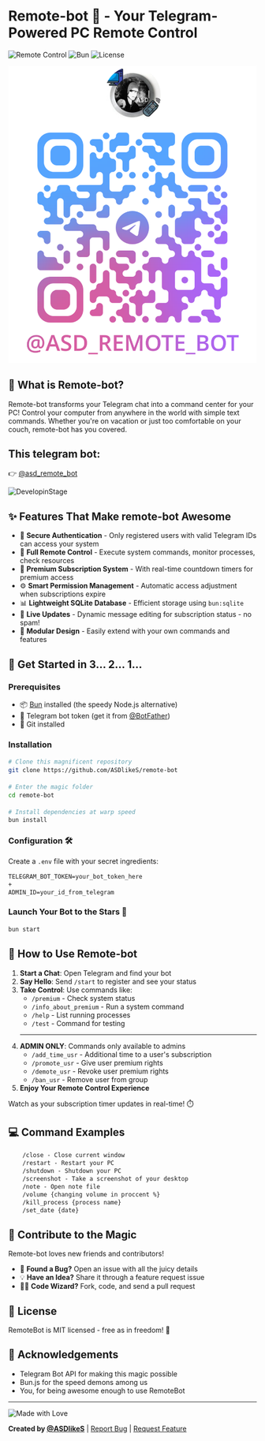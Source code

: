 # Remote-bot 🤖 - Your Telegram-Powered PC Remote Control

![Remote Control](https://img.shields.io/badge/Remote-Control-blue?style=for-the-badge&logo=telegram)
![Bun](https://img.shields.io/badge/Powered_by-Bun-black?style=for-the-badge&logo=bun)
![License](https://img.shields.io/badge/license-MIT-green?style=for-the-badge)

![TelegramBot](image.png)

## 🌟 What is Remote-bot?

Remote-bot transforms your Telegram chat into a command center for your PC! Control your computer from anywhere in the world with simple text commands. Whether you're on vacation or just too comfortable on your couch, remote-bot has you covered.

## This telegram bot:

👉 [@asd_remote_bot](https://t.me/asd_remote_bot)

![DevelopinStage](https://media0.giphy.com/media/Mah9dFWo1WZX0WM62Q/giphy.gif?cid=6c09b952l7elw4ti8b8zajeer35s0vetfc94a49eik81b6d4&ep=v1_gifs_search&rid=giphy.gif&ct=g)

## ✨ Features That Make remote-bot Awesome

-   🔐 **Secure Authentication** - Only registered users with valid Telegram IDs can access your system
-   🚀 **Full Remote Control** - Execute system commands, monitor processes, check resources
-   💎 **Premium Subscription System** - With real-time countdown timers for premium access
-   ⚙️ **Smart Permission Management** - Automatic access adjustment when subscriptions expire
-   📊 **Lightweight SQLite Database** - Efficient storage using `bun:sqlite`
-   🔄 **Live Updates** - Dynamic message editing for subscription status - no spam!
-   🧩 **Modular Design** - Easily extend with your own commands and features

## 🚀 Get Started in 3... 2... 1...

### Prerequisites

-   📦 [Bun](https://bun.sh/) installed (the speedy Node.js alternative)
-   🤖 Telegram bot token (get it from [@BotFather](https://t.me/botfather))
-   🐙 Git installed

### Installation

```bash
# Clone this magnificent repository
git clone https://github.com/ASDlikeS/remote-bot

# Enter the magic folder
cd remote-bot

# Install dependencies at warp speed
bun install
```

### Configuration 🛠️

Create a `.env` file with your secret ingredients:

```
TELEGRAM_BOT_TOKEN=your_bot_token_here
+
ADMIN_ID=your_id_from_telegram
```

### Launch Your Bot to the Stars 🚀

```bash
bun start
```

## 📱 How to Use Remote-bot

1. **Start a Chat**: Open Telegram and find your bot
2. **Say Hello**: Send `/start` to register and see your status
3. **Take Control**: Use commands like:
    - `/premium` - Check system status
    - `/info_about_premium` - Run a system command
    - `/help` - List running processes
    - `/test` - Command for testing
    ***
4. **ADMIN ONLY**: Commands only available to admins
    - `/add_time_usr` - Additional time to a user's subscription
    - `/promote_usr` - Give user premium rights
    - `/demote_usr` - Revoke user premium rights
    - `/ban_usr` - Remove user from group
5. **Enjoy Your Remote Control Experience**

Watch as your subscription timer updates in real-time! ⏱️

## 💻 Command Examples

```
    /close - Close current window
    /restart - Restart your PC
    /shutdown - Shutdown your PC
    /screenshot - Take a screenshot of your desktop
    /note - Open note file
    /volume {changing volume in proccent %}
    /kill_process {process name}
    /set_date {date}

```

## 🤝 Contribute to the Magic

Remote-bot loves new friends and contributors!

-   🐛 **Found a Bug?** Open an issue with all the juicy details
-   💡 **Have an Idea?** Share it through a feature request issue
-   👨‍💻 **Code Wizard?** Fork, code, and send a pull request

## 📝 License

RemoteBot is MIT licensed - free as in freedom! 🦅

## 🙏 Acknowledgements

-   Telegram Bot API for making this magic possible
-   Bun.js for the speed demons among us
-   You, for being awesome enough to use RemoteBot

---

![Made with Love](https://img.shields.io/badge/Made_with-Code_&_Love-red?style=for-the-badge&logo=heart)

**Created by [@ASDlikeS](https://github.com/ASDlikeS)** | [Report Bug](https://github.com/ASDlikeS/remote-bot/issues) | [Request Feature](https://github.com/ASDlikeS/remote-bot/issues)
